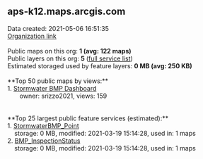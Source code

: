 <h2>aps-k12.maps.arcgis.com</h2> Data created: 2021-05-06 16:51:35 <br /><a target='new' href='https://aps-k12.maps.arcgis.com'>Organization link</a><br /><br />Public maps on this org: <b>1 (avg: 122 maps)</b><br />Public layers on this org: <b>5 </b>(<a target='new' href='https://services.arcgis.com/TiInkghCbuFKyALt/ArcGIS/rest/services'>full service list</a>)<br />Estimated storaged used by feature layers: <b>0 MB (avg: 250 KB)</b><br /><br />**Top 50 public maps by views:**<br />  1. <a target='new' href='https://www.arcgis.com/home/item.html?id=b72ba52afcf944028c90275eafc09c77'>Stormwater BMP Dashboard</a> <br />  &nbsp;&nbsp;&nbsp;&nbsp; &nbsp;&nbsp;owner: srizzo2021, views: 159<br /><br /><br />**Top 25 largest public feature services (estimated):**<br /> 1. <a target='new' href='https://www.arcgis.com/home/item.html?id=df83bea4df9849d6aba19881e4e613f1'>StormwaterBMP_Point</a><br /> &nbsp;&nbsp;&nbsp;&nbsp;storage: 0 MB, modified: 2021-03-19 15:14:28,  used in: 1 maps<br /> 2. <a target='new' href='https://www.arcgis.com/home/item.html?id=a6f250cfe3e1414784379effdc4e53ef'>BMP_InspectionStatus</a><br /> &nbsp;&nbsp;&nbsp;&nbsp;storage: 0 MB, modified: 2021-03-19 15:14:28,  used in: 1 maps<br />
